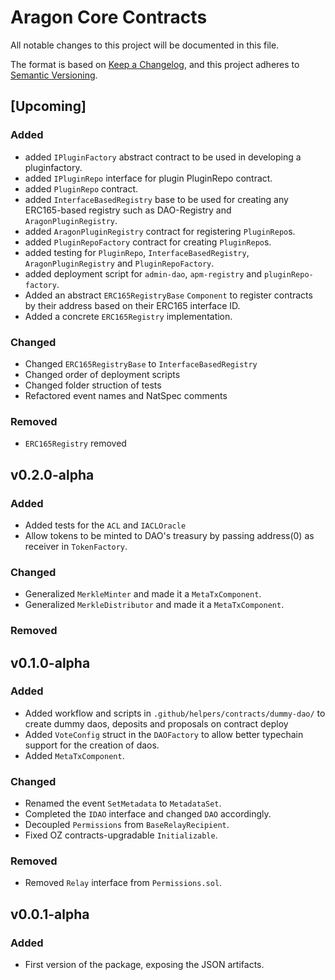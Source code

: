 # Aragon Core Contracts

All notable changes to this project will be documented in this file.

The format is based on [Keep a Changelog](https://keepachangelog.com/en/1.0.0/),
and this project adheres to [Semantic Versioning](https://semver.org/spec/v2.0.0.html).

## [Upcoming]

### Added

- added `IPluginFactory` abstract contract to be used in developing a pluginfactory.
- added `IPluginRepo` interface for plugin PluginRepo contract.
- added `PluginRepo` contract.
- added `InterfaceBasedRegistry` base to be used for creating any ERC165-based registry such as DAO-Registry and `AragonPluginRegistry`.
- added `AragonPluginRegistry` contract for registering `PluginRepo`s.
- added `PluginRepoFactory` contract for creating `PluginRepo`s.
- added testing for `PluginRepo`, `InterfaceBasedRegistry`, `AragonPluginRegistry` and `PluginRepoFactory`.
- added deployment script for `admin-dao`, `apm-registry` and `pluginRepo-factory`.
- Added an abstract `ERC165RegistryBase` `Component` to register contracts by their address based on their ERC165 interface ID.
- Added a concrete `ERC165Registry` implementation.

### Changed

- Changed `ERC165RegistryBase` to `InterfaceBasedRegistry`
- Changed order of deployment scripts
- Changed folder struction of tests
- Refactored event names and NatSpec comments

### Removed

- `ERC165Registry` removed

## v0.2.0-alpha

### Added

- Added tests for the `ACL` and `IACLOracle`
- Allow tokens to be minted to DAO's treasury by passing address(0) as receiver in `TokenFactory`.

### Changed

- Generalized `MerkleMinter` and made it a `MetaTxComponent`.
- Generalized `MerkleDistributor` and made it a `MetaTxComponent`.

### Removed

## v0.1.0-alpha

### Added

- Added workflow and scripts in `.github/helpers/contracts/dummy-dao/` to create dummy daos, deposits and proposals on contract deploy
- Added `VoteConfig` struct in the `DAOFactory` to allow better typechain support for the creation of daos.
- Added `MetaTxComponent`.

### Changed

- Renamed the event `SetMetadata` to `MetadataSet`.
- Completed the `IDAO` interface and changed `DAO` accordingly.
- Decoupled `Permissions` from `BaseRelayRecipient`.
- Fixed OZ contracts-upgradable `Initializable`.

### Removed

- Removed `Relay` interface from `Permissions.sol`.

## v0.0.1-alpha

### Added

- First version of the package, exposing the JSON artifacts.
